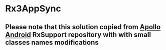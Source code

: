 # Rx3AppSync

## Please note that this solution copied from [Apollo Android](https://github.com/apollographql/apollo-android) RxSupport repository with with small classes names modifications
